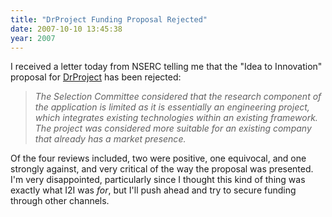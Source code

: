 ```yaml
---
title: "DrProject Funding Proposal Rejected"
date: 2007-10-10 13:45:38
year: 2007
---
```

I received a letter today from NSERC telling me that the "Idea to Innovation" proposal for  <a href="http://www.drproject.org">DrProject</a> has been rejected:
<blockquote><em>The Selection Committee considered that the research component of the application is limited as it is essentially an engineering project, which integrates existing technologies within an existing framework.  The project was considered more suitable for an existing company that already has a market presence.
</em></blockquote>
Of the four reviews included, two were positive, one equivocal, and one strongly against, and very critical of the way the proposal was  presented.  I'm very disappointed, particularly since I thought this kind of thing was exactly what I2I was <em>for</em>, but I'll push ahead and try to secure  funding through other channels.
